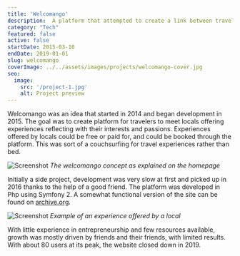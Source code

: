 ```yaml
---
title: 'Welcomango'
description:  A platform that attempted to create a link between travelers and locals through experiences. It launched in 2017 and closed in 2019.
category: "Tech"
featured: false
active: false
startDate: 2015-03-10
endDate: 2019-01-01
slug: welcomango
coverImage: ../../assets/images/projects/welcomango-cover.jpg
seo:
  image:
    src: '/project-1.jpg'
    alt: Project preview
---
```


Welcomango was an idea that started in 2014 and began development in 2015. The goal was to create platform for travelers to meet locals offering experiences reflecting with their interests and passions. Experiences offered by locals could be free or paid for, and could be booked through the platform. This was sort of a couchsurfing for travel experiences rather than bed.

![Screenshot](@/assets/images/projects/welcomango-1.png)
*The welcomango concept as explained on the homepage*

Initially a side project, development was very slow at first and picked up in 2016 thanks to the help of a good friend. The platform was developed in Php using Symfony 2. A somewhat functional version of the site can be found on [archive.org](https://web.archive.org/web/20181228072421/http://welcomango.com/).


![Screenshot](@/assets/images/projects/welcomango-2.png)
*Example of an experience offered by a local*

With little experience in entrepreneurship and few resources available, growth was mostly driven by friends and their friends, with limited results. With about 80 users at its peak, the website closed down in 2019.

